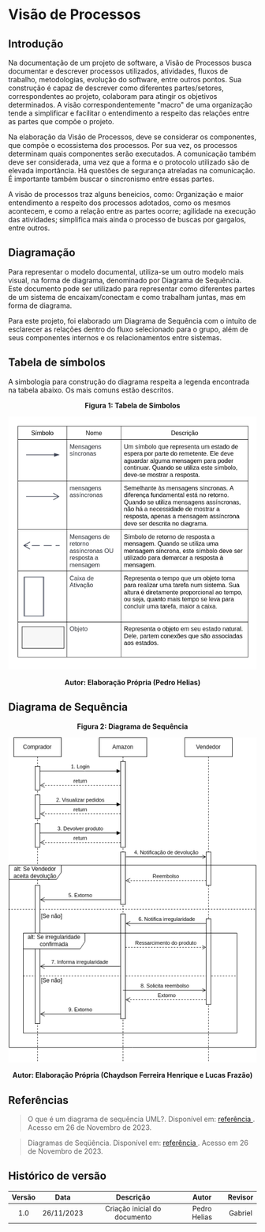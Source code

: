 # Visão de Processos

## Introdução

Na documentação de um projeto de software, a Visão de Processos busca documentar e descrever processos utilizados, atividades, fluxos de trabalho, metodologias, evolução do software, entre outros pontos. Sua construção é capaz de descrever como diferentes partes/setores, correspondentes ao projeto, colaboram para atingir os objetivos determinados. A visão correspondentemente "macro" de uma organização tende a simplificar e facilitar o entendimento a respeito das relações entre as partes que compõe o projeto.

Na elaboração da Visão de Processos, deve se considerar os componentes, que compõe o ecossistema dos processos. Por sua vez, os processos determinam quais componentes serão executados. A comunicação também deve ser considerada, uma vez que a forma e o protocolo utilizado são de elevada importância. Há questões de segurança atreladas na comunicação. É importante também buscar o sincronismo entre essas partes. 

A visão de processos traz alguns beneicios, como: Organização e maior entendimento a respeito dos processos adotados, como os mesmos acontecem, e como a relação entre as partes ocorre; agilidade na execução das atividades; simplifica mais ainda o processo de buscas por gargalos, entre outros. 


## Diagramação

Para representar o modelo documental, utiliza-se um outro modelo mais visual, na forma de diagrama, denominado por Diagrama de Sequência. Este documento pode ser utilizado para representar como diferentes partes de um sistema de encaixam/conectam e como trabalham juntas, mas em forma de diagrama. 

Para este projeto, foi elaborado um Diagrama de Sequência com o intuito de esclarecer as relações dentro do fluxo selecionado para o grupo, além de seus componentes internos e os relacionamentos entre sistemas. 

## Tabela de símbolos 

A simbologia para construção do diagrama respeita a legenda encontrada na tabela abaixo. Os mais comuns estão descritos.




<div style="text-align: center">
<figcaption style="text-align: center">
    <b>Figura 1: Tabela de Símbolos</b>
</figcaption>

![](/docs/imagens/processos/processos.png)

</div>
<figcaption style="text-align: center">
   <b>Autor: Elaboração Própria (Pedro Helias)</b>
</figcaption>


## Diagrama de Sequência

<div style="text-align: center">
<figcaption style="text-align: center">
    <b>Figura 2: Diagrama de Sequência</b>
</figcaption>

![](../../assets/diagramas/diagramaSequencia.png)

</div>
<figcaption style="text-align: center">
   <b>Autor: Elaboração Própria (Chaydson Ferreira Henrique e Lucas Frazão)</b>
</figcaption>

## Referências

>O que é um diagrama de sequência UML?. Disponível em: <a href="https://www.lucidchart.com/pages/pt/o-que-e-diagrama-de-sequencia-uml"> referência </a>. Acesso em 26 de Novembro de 2023.

>Diagramas de Seqüência. Disponível em: <a href="https://www.ibm.com/docs/pt-br/rsm/7.5.0?topic=uml-sequence-diagrams"> referência </a>. Acesso em 26 de Novembro de 2023.





## Histórico de versão

| Versão |    Data    |             Descrição             |                             Autor                             |                                  Revisor                                  |
| :----: | :--------: | :-------------------------------: | :-----------------------------------------------------------: | :-----------------------------------------------------------------------: |
|  1.0   | 26/11/2023 |   Criação inicial do documento    | Pedro Helias| Gabriel |

